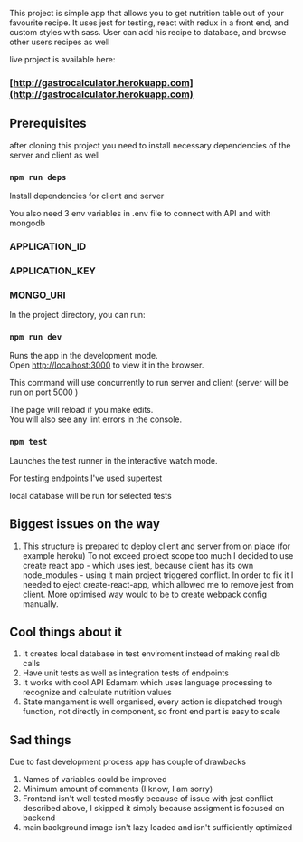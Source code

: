 This project is simple app that allows you to get nutrition table out of your favourite recipe.
It uses jest for testing, react with redux in a front end, and custom styles with sass.
User can add his recipe to database, and browse other users recipes as well

live project is available here:
### [http://gastrocalculator.herokuapp.com](http://gastrocalculator.herokuapp.com)

## Prerequisites

after cloning this project you need to install necessary dependencies of the server and client as well

### `npm run deps`

Install dependencies for client and server

You also need 3 env variables in .env file to connect with API and with mongodb

### APPLICATION_ID

### APPLICATION_KEY

### MONGO_URI

In the project directory, you can run:

### `npm run dev`

Runs the app in the development mode.<br />
Open [http://localhost:3000](http://localhost:3000) to view it in the browser.

This command will use concurrently to run server and client (server will be run on port 5000 )

The page will reload if you make edits.<br />
You will also see any lint errors in the console.

### `npm test`

Launches the test runner in the interactive watch mode.<br />

For testing endpoints I've used supertest

local database will be run for selected tests

## Biggest issues on the way

1. This structure is prepared to deploy client and server from on place (for example heroku)
   To not exceed project scope too much I decided to use create react app - which uses jest, because client has its own node_modules - using it main project triggered conflict. In order to fix it I needed to eject create-react-app, which allowed me to remove jest from client. More optimised way would to be to create webpack config manually.

## Cool things about it

1. It creates local database in test enviroment instead of making real db calls
1. Have unit tests as well as integration tests of endpoints
1. It works with cool API Edamam which uses language processing to recognize and calculate nutrition values
1. State mangament is well organised, every action is dispatched trough function, not directly in component, so front end part is easy to scale

## Sad things

Due to fast development process app has couple of drawbacks

1. Names of variables could be improved
1. Minimum amount of comments (I know, I am sorry)
1. Frontend isn't well tested mostly because of issue with jest conflict described above, I skipped it simply because assigment is focused on backend
1. main background image isn't lazy loaded and isn't sufficiently optimized
